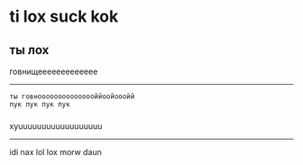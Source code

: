 # ti lox suck kok #

## ты лох ##

говнищеееееееееееее

---

    ты говнооооооооооооооййоойооойй
    пук пук пук пук

###
xyuuuuuuuuuuuuuuuuuu

----

idi nax lol lox morw daun